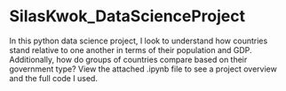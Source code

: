 # SilasKwok_DataScienceProject

In this python data science project, I look to understand how countries stand relative to one another in terms of their population and GDP. Additionally, how do groups of countries compare based on their government type? View the attached .ipynb file to see a project overview and the full code I used.
